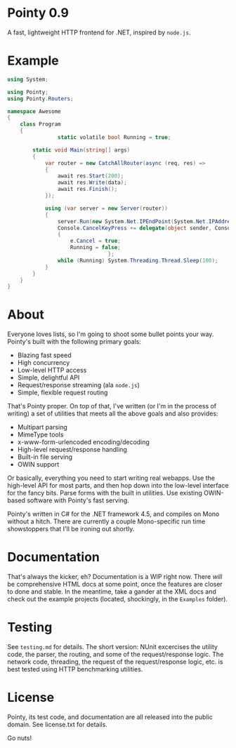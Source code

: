 #  Pointy 0.9

A fast, lightweight HTTP frontend for .NET, inspired by `node.js`.

# Example

```C#
using System;

using Pointy;
using Pointy.Routers;

namespace Awesome
{
    class Program
    {
				static volatile bool Running = true;

        static void Main(string[] args)
        {
            var router = new CatchAllRouter(async (req, res) =>
            {
                await res.Start(200);
                await res.Write(data);
                await res.Finish();
            });

            using (var server = new Server(router))
            {
                server.Run(new System.Net.IPEndPoint(System.Net.IPAddress.Any, 8888));
                Console.CancelKeyPress += delegate(object sender, ConsoleCancelEventArgs e)
                {
                    e.Cancel = true;
                    Running = false;                
								};
                while (Running) System.Threading.Thread.Sleep(100);
            }
        }
    }
}
```

# About

Everyone loves lists, so I'm going to shoot some bullet points your way.  Pointy's
built with the following primary goals:

 * Blazing fast speed
 * High concurrency
 * Low-level HTTP access
 * Simple, delightful API
 * Request/response streaming (ala `node.js`)
 * Simple, flexible request routing

That's Pointy proper.  On top of that, I've written (or I'm in the process of writing) a set of
utilities that meets all the above goals and also provides:

 * Multipart parsing
 * MimeType tools
 * x-www-form-urlencoded encoding/decoding
 * High-level request/response handling
 * Built-in file serving
 * OWIN support

Or basically, everything you need to start writing real webapps.  Use the high-level API for most
parts, and then hop down into the low-level interface for the fancy bits.  Parse forms with the
built in utilities.  Use existing OWIN-based software with Pointy's fast serving.

Pointy's written in C# for the .NET framework 4.5, and compiles on Mono without a hitch.  There
are currently a couple Mono-specific run time showstoppers that I'll be ironing out shortly.

# Documentation

That's always the kicker, eh?  Documentation is a WIP right now.  There *will* be comprehensive
HTML docs at some point, once the features are closer to done and stable.  In the meantime, take
a gander at the XML docs and check out the example projects (located, shockingly, in the `Examples`
folder).

# Testing

See `testing.md` for details.  The short version: NUnit excercises the utility code, the
parser, the routing, and some of the request/response logic.  The network code, threading,
the request of the request/response logic, etc. is best tested using HTTP benchmarking
utilities.

# License

Pointy, its test code, and documentation are all released into the public domain.
See license.txt for details.

Go nuts!
